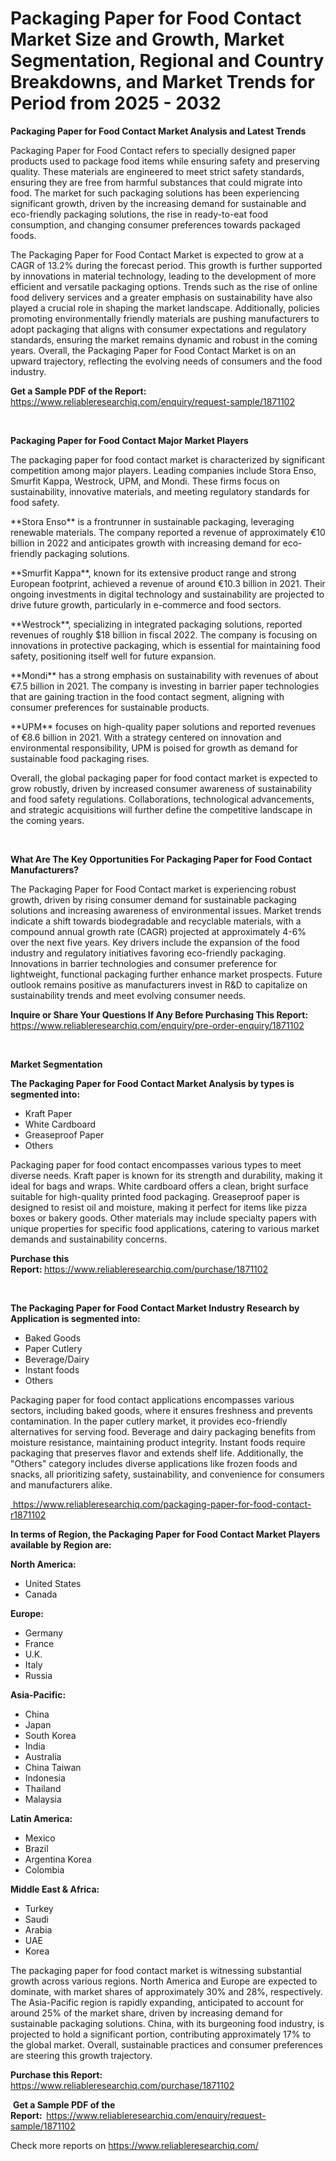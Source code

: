 <p><h1>Packaging Paper for Food Contact Market Size and Growth, Market Segmentation, Regional and Country Breakdowns, and Market Trends for Period from 2025 -  2032</h1></p><p><strong>Packaging Paper for Food Contact Market Analysis and Latest Trends</strong></p>
<p><p>Packaging Paper for Food Contact refers to specially designed paper products used to package food items while ensuring safety and preserving quality. These materials are engineered to meet strict safety standards, ensuring they are free from harmful substances that could migrate into food. The market for such packaging solutions has been experiencing significant growth, driven by the increasing demand for sustainable and eco-friendly packaging solutions, the rise in ready-to-eat food consumption, and changing consumer preferences towards packaged foods.</p><p>The Packaging Paper for Food Contact Market is expected to grow at a CAGR of 13.2% during the forecast period. This growth is further supported by innovations in material technology, leading to the development of more efficient and versatile packaging options. Trends such as the rise of online food delivery services and a greater emphasis on sustainability have also played a crucial role in shaping the market landscape. Additionally, policies promoting environmentally friendly materials are pushing manufacturers to adopt packaging that aligns with consumer expectations and regulatory standards, ensuring the market remains dynamic and robust in the coming years. Overall, the Packaging Paper for Food Contact Market is on an upward trajectory, reflecting the evolving needs of consumers and the food industry.</p></p>
<p><strong>Get a Sample PDF of the Report:&nbsp;</strong> <a href="https://www.reliableresearchiq.com/enquiry/request-sample/1871102?utm_campaign=3097&utm_medium=2&utm_source=Github&utm_content=ia&utm_term=03042025&utm_id=packaging-paper-for-food-contact">https://www.reliableresearchiq.com/enquiry/request-sample/1871102</a></p>
<p>&nbsp;</p>
<p><strong>Packaging Paper for Food Contact Major Market Players</strong></p>
<p><p>The packaging paper for food contact market is characterized by significant competition among major players. Leading companies include Stora Enso, Smurfit Kappa, Westrock, UPM, and Mondi. These firms focus on sustainability, innovative materials, and meeting regulatory standards for food safety. </p><p>**Stora Enso** is a frontrunner in sustainable packaging, leveraging renewable materials. The company reported a revenue of approximately €10 billion in 2022 and anticipates growth with increasing demand for eco-friendly packaging solutions.</p><p>**Smurfit Kappa**, known for its extensive product range and strong European footprint, achieved a revenue of around €10.3 billion in 2021. Their ongoing investments in digital technology and sustainability are projected to drive future growth, particularly in e-commerce and food sectors.</p><p>**Westrock**, specializing in integrated packaging solutions, reported revenues of roughly $18 billion in fiscal 2022. The company is focusing on innovations in protective packaging, which is essential for maintaining food safety, positioning itself well for future expansion.</p><p>**Mondi** has a strong emphasis on sustainability with revenues of about €7.5 billion in 2021. The company is investing in barrier paper technologies that are gaining traction in the food contact segment, aligning with consumer preferences for sustainable products.</p><p>**UPM** focuses on high-quality paper solutions and reported revenues of €8.6 billion in 2021. With a strategy centered on innovation and environmental responsibility, UPM is poised for growth as demand for sustainable food packaging rises.</p><p>Overall, the global packaging paper for food contact market is expected to grow robustly, driven by increased consumer awareness of sustainability and food safety regulations. Collaborations, technological advancements, and strategic acquisitions will further define the competitive landscape in the coming years.</p></p>
<p>&nbsp;</p>
<p><strong>What Are The Key Opportunities For Packaging Paper for Food Contact Manufacturers?</strong></p>
<p><p>The Packaging Paper for Food Contact market is experiencing robust growth, driven by rising consumer demand for sustainable packaging solutions and increasing awareness of environmental issues. Market trends indicate a shift towards biodegradable and recyclable materials, with a compound annual growth rate (CAGR) projected at approximately 4-6% over the next five years. Key drivers include the expansion of the food industry and regulatory initiatives favoring eco-friendly packaging. Innovations in barrier technologies and consumer preference for lightweight, functional packaging further enhance market prospects. Future outlook remains positive as manufacturers invest in R&D to capitalize on sustainability trends and meet evolving consumer needs.</p></p>
<p><strong>Inquire or Share Your Questions If Any Before Purchasing This Report:</strong> <a href="https://www.reliableresearchiq.com/enquiry/pre-order-enquiry/1871102?utm_campaign=3097&utm_medium=2&utm_source=Github&utm_content=ia&utm_term=03042025&utm_id=packaging-paper-for-food-contact">https://www.reliableresearchiq.com/enquiry/pre-order-enquiry/1871102</a></p>
<p>&nbsp;</p>
<p><strong>Market Segmentation</strong></p>
<p><strong>The Packaging Paper for Food Contact Market Analysis by types is segmented into:</strong></p>
<p><ul><li>Kraft Paper</li><li>White Cardboard</li><li>Greaseproof Paper</li><li>Others</li></ul></p>
<p><p>Packaging paper for food contact encompasses various types to meet diverse needs. Kraft paper is known for its strength and durability, making it ideal for bags and wraps. White cardboard offers a clean, bright surface suitable for high-quality printed food packaging. Greaseproof paper is designed to resist oil and moisture, making it perfect for items like pizza boxes or bakery goods. Other materials may include specialty papers with unique properties for specific food applications, catering to various market demands and sustainability concerns.</p></p>
<p><strong>Purchase this Report:&nbsp;</strong><a href="https://www.reliableresearchiq.com/purchase/1871102?utm_campaign=3097&utm_medium=2&utm_source=Github&utm_content=ia&utm_term=03042025&utm_id=packaging-paper-for-food-contact">https://www.reliableresearchiq.com/purchase/1871102</a></p>
<p>&nbsp;</p>
<p><strong>The Packaging Paper for Food Contact Market Industry Research by Application is segmented into:</strong></p>
<p><ul><li>Baked Goods</li><li>Paper Cutlery</li><li>Beverage/Dairy</li><li>Instant foods</li><li>Others</li></ul></p>
<p><p>Packaging paper for food contact applications encompasses various sectors, including baked goods, where it ensures freshness and prevents contamination. In the paper cutlery market, it provides eco-friendly alternatives for serving food. Beverage and dairy packaging benefits from moisture resistance, maintaining product integrity. Instant foods require packaging that preserves flavor and extends shelf life. Additionally, the "Others" category includes diverse applications like frozen foods and snacks, all prioritizing safety, sustainability, and convenience for consumers and manufacturers alike.</p></p>
<p><a href="https://www.reliableresearchiq.com/packaging-paper-for-food-contact-r1871102?utm_campaign=3097&utm_medium=2&utm_source=Github&utm_content=ia&utm_term=03042025&utm_id=packaging-paper-for-food-contact">&nbsp;https://www.reliableresearchiq.com/packaging-paper-for-food-contact-r1871102</a></p>
<p><strong>In terms of Region, the Packaging Paper for Food Contact Market Players available by Region are:</strong></p>
<p>
    <p> <strong> North America: </strong>
        <ul>
            <li>United States</li>
            <li>Canada</li>
        </ul>
        </p> 
    <p> <strong> Europe: </strong>
        <ul>
            <li>Germany</li>
            <li>France</li>
            <li>U.K.</li>
            <li>Italy</li>
            <li>Russia</li>
        </ul>
        </p> 
    <p> <strong> Asia-Pacific: </strong>
        <ul>
            <li>China</li>
            <li>Japan</li>
            <li>South Korea</li>
            <li>India</li>
            <li>Australia</li>
            <li>China Taiwan</li>
            <li>Indonesia</li>
            <li>Thailand</li>
            <li>Malaysia</li>
        </ul>
        </p> 
    <p> <strong> Latin America: </strong>
        <ul>
            <li>Mexico</li>
            <li>Brazil</li>
            <li>Argentina Korea</li>
            <li>Colombia</li>
        </ul>
        </p> 
    <p> <strong> Middle East & Africa: </strong>
        <ul>
            <li>Turkey</li>
            <li>Saudi</li>
            <li>Arabia</li>
            <li>UAE</li>
            <li>Korea</li>
        </ul>
    </p>
    </p>
<p><p>The packaging paper for food contact market is witnessing substantial growth across various regions. North America and Europe are expected to dominate, with market shares of approximately 30% and 28%, respectively. The Asia-Pacific region is rapidly expanding, anticipated to account for around 25% of the market share, driven by increasing demand for sustainable packaging solutions. China, with its burgeoning food industry, is projected to hold a significant portion, contributing approximately 17% to the global market. Overall, sustainable practices and consumer preferences are steering this growth trajectory.</p></p>
<p><strong>Purchase this Report: </strong><a href="https://www.reliableresearchiq.com/purchase/1871102?utm_campaign=3097&utm_medium=2&utm_source=Github&utm_content=ia&utm_term=03042025&utm_id=packaging-paper-for-food-contact">https://www.reliableresearchiq.com/purchase/1871102</a></p>
<p>&nbsp;<strong>Get a Sample PDF of the Report:&nbsp;&nbsp;</strong><a href="https://www.reliableresearchiq.com/enquiry/request-sample/1871102?utm_campaign=3097&utm_medium=2&utm_source=Github&utm_content=ia&utm_term=03042025&utm_id=packaging-paper-for-food-contact">https://www.reliableresearchiq.com/enquiry/request-sample/1871102</a></p>
<p><strong></strong></p>
<p>Check more reports on <a href="https://www.reliableresearchiq.com/?utm_campaign=3097&utm_medium=2&utm_source=Github&utm_content=ia&utm_term=03042025&utm_id=packaging-paper-for-food-contact">https://www.reliableresearchiq.com/</a></p>